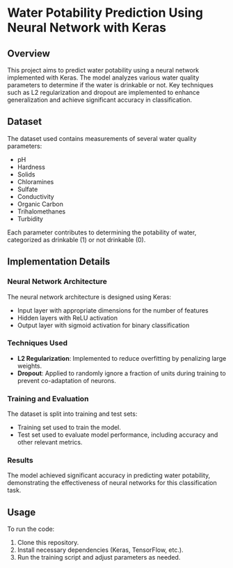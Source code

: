 # Water Potability Prediction Using Neural Network with Keras

## Overview

This project aims to predict water potability using a neural network implemented with Keras. The model analyzes various water quality parameters to determine if the water is drinkable or not. Key techniques such as L2 regularization and dropout are implemented to enhance generalization and achieve significant accuracy in classification.

## Dataset

The dataset used contains measurements of several water quality parameters:
- pH
- Hardness
- Solids
- Chloramines
- Sulfate
- Conductivity
- Organic Carbon
- Trihalomethanes
- Turbidity

Each parameter contributes to determining the potability of water, categorized as drinkable (1) or not drinkable (0).

## Implementation Details

### Neural Network Architecture

The neural network architecture is designed using Keras:
- Input layer with appropriate dimensions for the number of features
- Hidden layers with ReLU activation
- Output layer with sigmoid activation for binary classification

### Techniques Used

- **L2 Regularization**: Implemented to reduce overfitting by penalizing large weights.
- **Dropout**: Applied to randomly ignore a fraction of units during training to prevent co-adaptation of neurons.

### Training and Evaluation

The dataset is split into training and test sets:
- Training set used to train the model.
- Test set used to evaluate model performance, including accuracy and other relevant metrics.

### Results

The model achieved significant accuracy in predicting water potability, demonstrating the effectiveness of neural networks for this classification task.

## Usage

To run the code:
1. Clone this repository.
2. Install necessary dependencies (Keras, TensorFlow, etc.).
3. Run the training script and adjust parameters as needed.
